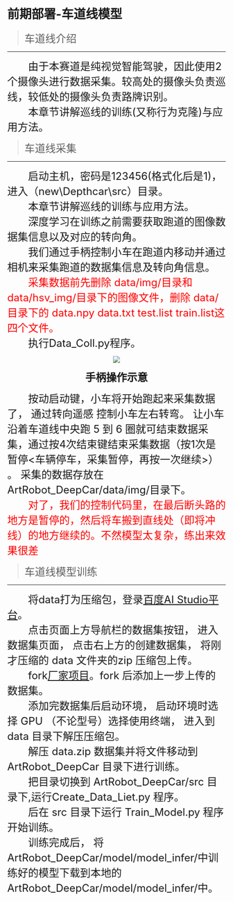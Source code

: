 # 前期部署-车道线模型

> <font size=5>车道线介绍</font>

---

<font size=5>&emsp;&emsp;由于本赛道是纯视觉智能驾驶，因此使用2个摄像头进行数据采集。较高处的摄像头负责巡线，较低处的摄像头负责路牌识别。\
&emsp;&emsp;本章节讲解巡线的训练(又称行为克隆)与应用方法。\
</font>

> <font size=5>车道线采集</font>

---

<font size=5>&emsp;&emsp;启动主机，密码是123456(格式化后是1)，进入（new\Depthcar\src）目录。\
&emsp;&emsp;本章节讲解巡线的训练与应用方法。\
&emsp;&emsp;深度学习在训练之前需要获取跑道的图像数据集信息以及对应的转向角。\
&emsp;&emsp;我们通过手柄控制小车在跑道内移动并通过相机来采集跑道的数据集信息及转向角信息。\
<font color=red>&emsp;&emsp;采集数据前先删除 data/img/目录和 data/hsv_img/目录下的图像文件，删除 data/目录下的 data.npy data.txt test.list train.list这四个文件。</font>\
&emsp;&emsp;执行Data_Coll.py程序。\
</font>

<div style="text-align:center;">  
    <img src="./img/handle.png" style="display:inline-block;">  
</div>

<font size=5><center>__手柄操作示意__</center></font>

<font size=5>&emsp;&emsp;按动启动键，小车将开始跑起来采集数据了， 通过转向遥感 控制小车左右转弯。 让小车沿着车道线中央跑 5 到 6 圈就可结束数据采集，通过按4次结束键结束采集数据（按1次是暂停<车辆停车，采集暂停，再按一次继续>） 。 采集的数据存放在ArtRobot_DeepCar/data/img/目录下。\
<font color=red>&emsp;&emsp;对了，我们的控制代码里，在最后断头路的地方是暂停的，然后将车搬到直线处（即将冲线）的地方继续的。不然模型太复杂，练出来效果很差</font>\
</font>

> <font size=5>车道线模型训练</font>

---

<font size=5>&emsp;&emsp;将data打为压缩包，登录[百度AI Studio平台](https://aistudio.baidu.com/aistudio/index)。\
&emsp;&emsp;点击页面上方导航栏的数据集按钮， 进入数据集页面， 点击右上方的创建数据集， 将刚才压缩的 data 文件夹的zip 压缩包上传。\
&emsp;&emsp;fork[厂家项目](https://aistudio.baidu.com/aistudio/projectdetail/1493663?shared=1)。fork 后添加上一步上传的数据集。\
&emsp;&emsp;添加完数据集后启动环境， 启动环境时选择 GPU （不论型号）选择使用终端， 进入到 data 目录下解压压缩包。\
&emsp;&emsp;解压 data.zip 数据集并将文件移动到 ArtRobot_DeepCar 目录下进行训练。 \
&emsp;&emsp;把目录切换到 ArtRobot_DeepCar/src 目录下,运行Create_Data_Liet.py 程序。\
&emsp;&emsp;后在 src 目录下运行 Train_Model.py 程序开始训练。\
&emsp;&emsp;训练完成后， 将 ArtRobot_DeepCar/model/model_infer/中训练好的模型下载到本地的ArtRobot_DeepCar/model/model_infer/中。\
</font>